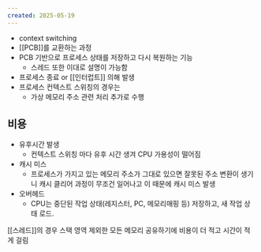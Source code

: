 ```yaml
---
created: 2025-05-19
---
```

- context switching
- [[PCB]]를 교환하는 과정
- PCB 기반으로 프로세스 상태를 저장하고 다시 복원하는 기능
	- 스레드 또한 이대로 설명이 가능함
- 프로세스 종료 or [[인터럽트]] 의해 발생
- 프로세스 컨텍스트 스위칭의 경우는
	- 가상 메모리 주소 관련 처리 추가로 수행

## 비용
- 유후시간 발생
	- 컨텍스트 스위칭 마다 유후 시간 생겨 CPU 가용성이 떨어짐
- 캐시 미스
	- 프로세스가 가지고 있는 메모리 주소가 그대로 있으면 잘못된 주소 변환이 생기니 캐시 클리어 과정이 무조건 일어나고 이 때문에 캐시 미스 발생
- 오버헤드
	- CPU는 중단된 작업 상태(레지스터, PC, 메모리매핑 등) 저장하고, 새 작업 상태 로드.

[[스레드]]의 경우 스택 영역 제외한 모든 메모리 공유하기에 비용이 더 적고 시간이 적게 걸림 